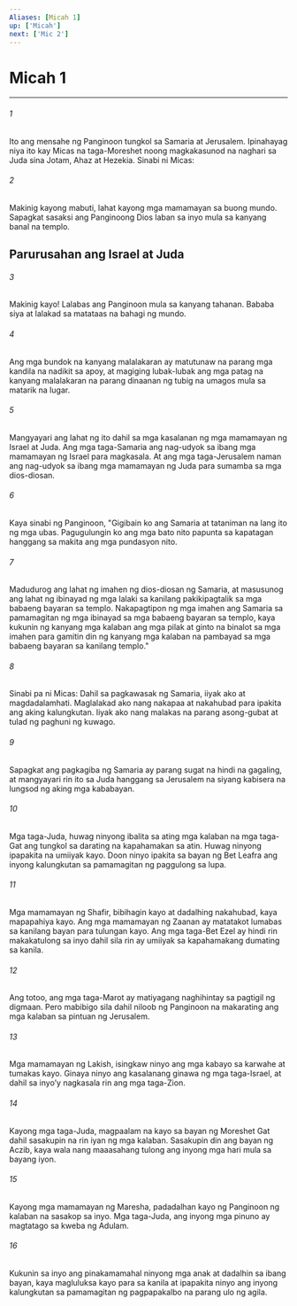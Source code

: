 ```yaml
---
Aliases: [Micah 1]
up: ['Micah']
next: ['Mic 2']
---
```

# Micah 1

***

###### 1
Ito ang mensahe ng Panginoon tungkol sa Samaria at Jerusalem. Ipinahayag niya ito kay Micas na taga-Moreshet noong magkakasunod na naghari sa Juda sina Jotam, Ahaz at Hezekia. Sinabi ni Micas: 

###### 2
Makinig kayong mabuti, lahat kayong mga mamamayan sa buong mundo. Sapagkat sasaksi ang Panginoong Dios laban sa inyo mula sa kanyang banal na templo.

## Parurusahan ang Israel at Juda 

###### 3
Makinig kayo! Lalabas ang Panginoon mula sa kanyang tahanan. Bababa siya at lalakad sa matataas na bahagi ng mundo. 

###### 4
Ang mga bundok na kanyang malalakaran ay matutunaw na parang mga kandila na nadikit sa apoy, at magiging lubak-lubak ang mga patag na kanyang malalakaran na parang dinaanan ng tubig na umagos mula sa matarik na lugar. 

###### 5
Mangyayari ang lahat ng ito dahil sa mga kasalanan ng mga mamamayan ng Israel at Juda. Ang mga taga-Samaria ang nag-udyok sa ibang mga mamamayan ng Israel para magkasala. At ang mga taga-Jerusalem naman ang nag-udyok sa ibang mga mamamayan ng Juda para sumamba sa mga dios-diosan. 

###### 6
Kaya sinabi ng Panginoon, "Gigibain ko ang Samaria at tataniman na lang ito ng mga ubas. Pagugulungin ko ang mga bato nito papunta sa kapatagan hanggang sa makita ang mga pundasyon nito. 

###### 7
Madudurog ang lahat ng imahen ng dios-diosan ng Samaria, at masusunog ang lahat ng ibinayad ng mga lalaki sa kanilang pakikipagtalik sa mga babaeng bayaran sa templo. Nakapagtipon ng mga imahen ang Samaria sa pamamagitan ng mga ibinayad sa mga babaeng bayaran sa templo, kaya kukunin ng kanyang mga kalaban ang mga pilak at ginto na binalot sa mga imahen para gamitin din ng kanyang mga kalaban na pambayad sa mga babaeng bayaran sa kanilang templo." 

###### 8
Sinabi pa ni Micas: Dahil sa pagkawasak ng Samaria, iiyak ako at magdadalamhati. Maglalakad ako nang nakapaa at nakahubad para ipakita ang aking kalungkutan. Iiyak ako nang malakas na parang asong-gubat at tulad ng paghuni ng kuwago. 

###### 9
Sapagkat ang pagkagiba ng Samaria ay parang sugat na hindi na gagaling, at mangyayari rin ito sa Juda hanggang sa Jerusalem na siyang kabisera na lungsod ng aking mga kababayan. 

###### 10
Mga taga-Juda, huwag ninyong ibalita sa ating mga kalaban na mga taga-Gat ang tungkol sa darating na kapahamakan sa atin. Huwag ninyong ipapakita na umiiyak kayo. Doon ninyo ipakita sa bayan ng Bet Leafra ang inyong kalungkutan sa pamamagitan ng paggulong sa lupa. 

###### 11
Mga mamamayan ng Shafir, bibihagin kayo at dadalhing nakahubad, kaya mapapahiya kayo. Ang mga mamamayan ng Zaanan ay matatakot lumabas sa kanilang bayan para tulungan kayo. Ang mga taga-Bet Ezel ay hindi rin makakatulong sa inyo dahil sila rin ay umiiyak sa kapahamakang dumating sa kanila. 

###### 12
Ang totoo, ang mga taga-Marot ay matiyagang naghihintay sa pagtigil ng digmaan. Pero mabibigo sila dahil niloob ng Panginoon na makarating ang mga kalaban sa pintuan ng Jerusalem. 

###### 13
Mga mamamayan ng Lakish, isingkaw ninyo ang mga kabayo sa karwahe at tumakas kayo. Ginaya ninyo ang kasalanang ginawa ng mga taga-Israel, at dahil sa inyoʼy nagkasala rin ang mga taga-Zion. 

###### 14
Kayong mga taga-Juda, magpaalam na kayo sa bayan ng Moreshet Gat dahil sasakupin na rin iyan ng mga kalaban. Sasakupin din ang bayan ng Aczib, kaya wala nang maaasahang tulong ang inyong mga hari mula sa bayang iyon. 

###### 15
Kayong mga mamamayan ng Maresha, padadalhan kayo ng Panginoon ng kalaban na sasakop sa inyo. Mga taga-Juda, ang inyong mga pinuno ay magtatago sa kweba ng Adulam. 

###### 16
Kukunin sa inyo ang pinakamamahal ninyong mga anak at dadalhin sa ibang bayan, kaya magluluksa kayo para sa kanila at ipapakita ninyo ang inyong kalungkutan sa pamamagitan ng pagpapakalbo na parang ulo ng agila.
